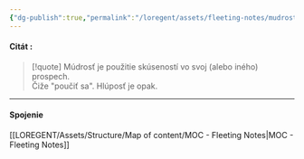 ```yaml
---
{"dg-publish":true,"permalink":"/loregent/assets/fleeting-notes/mudrost-citat/"}
---
```



#### Citát : 

> [!quote]
> Múdrosť je použitie skúseností vo svoj (alebo iného) prospech.  
> Čiže "poučiť sa". Hlúposť je opak.

---
#### Spojenie
[[LOREGENT/Assets/Structure/Map of content/MOC - Fleeting Notes\|MOC - Fleeting Notes]]
